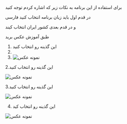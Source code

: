 برای استفاده از این برنامه به نکات زیر که اشاره کردم توجه کنید 


در قدم اول باید زبان برنامه انتخاب کنید فارسی 

و در قدم بعدی کشور ایران انتخاب کیند 

طبق آموزش عکس برید 
1. این گذینه رو انتخاب کنید
2.
3. ![نمونه عکس](https://github.com/valid7996/Gozargah/blob/main/images/karing_im/2025-Jan-01-19-51-18.png)

2.این گذینه رو انتخاب کنید

![نمونه عکس](https://github.com/valid7996/Gozargah/blob/main/images/karing_im/InShot_20250101_203512942.jpg)

3.این گذینه رو انتخاب کنید 

![نمونه عکس](https://raw.githubusercontent.com/username/repository/main/images/example.jpg)

4. این گذینه رو انتخاب کید 

![نمونه عکس](https://raw.githubusercontent.com/username/repository/main/images/example.jpg)
